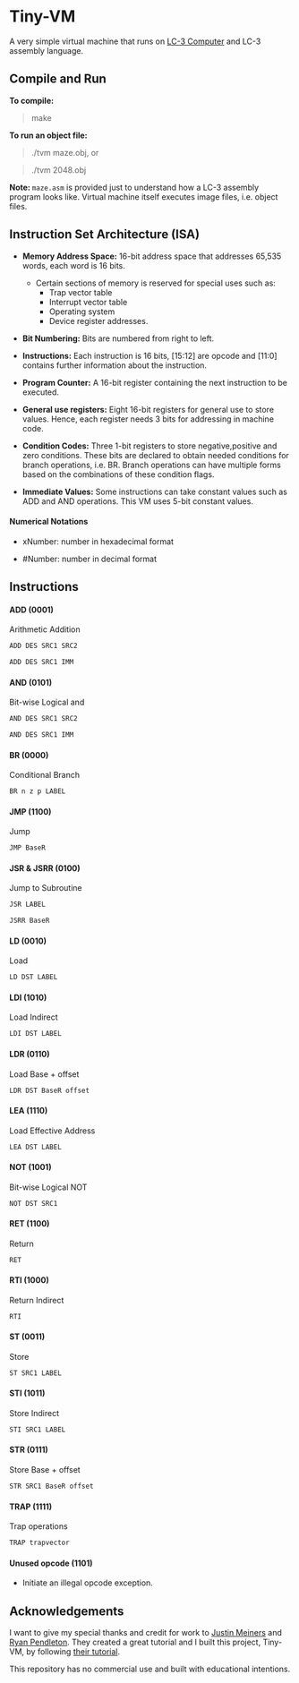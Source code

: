# Tiny-VM

A very simple virtual machine that runs on [LC-3 Computer](https://en.wikipedia.org/wiki/Little_Computer_3) and LC-3 assembly language.

## Compile and Run

<b>To compile:</b>

> make

<b>To run an object file:</b>

> ./tvm maze.obj, or

> ./tvm 2048.obj

<b> Note: </b> <code>maze.asm</code> is provided just to understand how a LC-3 assembly program looks like. Virtual machine itself executes image files, i.e. object files.

## Instruction Set Architecture (ISA)

* <b>Memory Address Space:</b> 16-bit address space that addresses 65,535 words, each word is 16 bits.
  * Certain sections of memory is reserved for special uses such as:
    - Trap vector table
    - Interrupt vector table
    - Operating system
    - Device register addresses.

* <b>Bit Numbering:</b> Bits are numbered from right to left.

* <b>Instructions:</b> Each instruction is 16 bits, \[15:12] are opcode and \[11:0] contains further information about the instruction.

* <b>Program Counter:</b> A 16-bit register containing the next instruction to be executed.

* <b>General use registers:</b> Eight 16-bit registers for general use to store values. Hence, each register needs 3 bits for addressing in machine code.

* <b>Condition Codes:</b> Three 1-bit registers to store negative,positive and zero conditions. These bits are declared to obtain needed conditions for branch operations, i.e. BR. Branch operations can have multiple forms based on the combinations of these condition flags.

* <b> Immediate Values:</b> Some instructions can take constant values such as ADD and AND operations. This VM uses 5-bit constant values.

<h4> Numerical Notations </h4>

* xNumber: number in hexadecimal format

* #Number: number in decimal format

<h2> Instructions </h2>

<h4> ADD (0001) </h4>

Arithmetic Addition

```c
ADD DES SRC1 SRC2
```

```c
ADD DES SRC1 IMM
```

<h4> AND (0101) </h4>

Bit-wise Logical and

```c
AND DES SRC1 SRC2
```

```c
AND DES SRC1 IMM
```

<h4> BR (0000) </h4>

Conditional Branch

```c
BR n z p LABEL
```

<h4> JMP (1100) </h4>

Jump

```c
JMP BaseR
```

<h4> JSR & JSRR (0100) </h4>

Jump to Subroutine

```c
JSR LABEL
```

```c
JSRR BaseR
```

<h4> LD (0010) </h4>

Load

```c
LD DST LABEL
```

<h4> LDI (1010) </h4>

Load Indirect

```c
LDI DST LABEL
```

<h4> LDR (0110) </h4>

Load Base + offset

```c
LDR DST BaseR offset
```

<h4> LEA (1110) </h4>

Load Effective Address

```c
LEA DST LABEL
```

<h4> NOT (1001) </h4>

Bit-wise Logical NOT

```c
NOT DST SRC1
```

<h4> RET (1100) </h4>

Return

```c
RET
```

<h4> RTI (1000) </h4>

Return Indirect

```c
RTI
```

<h4> ST (0011) </h4>

Store

```c
ST SRC1 LABEL
```

<h4> STI (1011) </h4>

Store Indirect

```c
STI SRC1 LABEL
```

<h4> STR (0111) </h4>

Store Base + offset

```c
STR SRC1 BaseR offset
```

<h4> TRAP (1111) </h4>

Trap operations

```c
TRAP trapvector
```

<h4> Unused opcode (1101) </h4>

* Initiate an illegal opcode exception.

## Acknowledgements

I want to give my special thanks and credit for work to [Justin Meiners](https://github.com/justinmeiners) and [Ryan Pendleton](https://github.com/rpendleton). They created a great tutorial and I built this project, Tiny-VM, by following [their tutorial](https://justinmeiners.github.io/lc3-vm/).

This repository has no commercial use and built with educational intentions.
